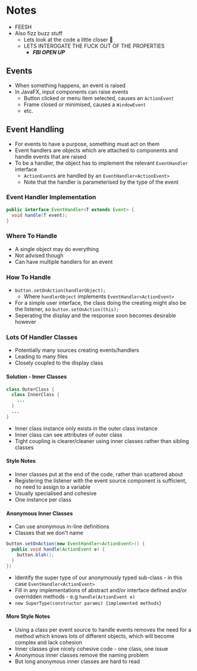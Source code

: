 # Notes

- FEESH
- Also fizz buzz stuff
  - Lets look at the code a little closer 🔎
  - LETS INTEROGATE THE FUCK OUT OF THE PROPERTIES
    - _**FBI OPEN UP**_

## Events

- When something happens, an event is raised
- In JavaFX, input components can raise events
  - Button clicked or menu item selected, causes an `ActionEvent`
  - Frame closed or minimised, causes a `WindowEvent`
  - etc.

## Event Handling

- For events to have a purpose, something must act on them
- Event handlers are objects which are attached to components and handle events that are raised
- To be a handler, the object has to implement the relevant `EventHandler` interface
  - `ActionEvent`s are handled by an `EventHandler<ActionEvent>`
  - Note that the handler is parameterised by the type of the event

### Event Handler Implementation

```java
public interface EventHandler<T extends Event> {
  void handle(T event);
}
```

### Where To Handle

- A single object may do everything
- Not advised though
- Can have multiple handlers for an event

### How To Handle

- `button.setOnAction(handlerObject);`
  - Where `handlerObject` implements `EventHandler<ActionEvent>`
- For a simple user interface, the class doing the creating might also be the listener, so `button.setOnAction(this);`
- Seperating the display and the response soon becomes desirable however

### Lots Of Handler Classes

- Potentially many sources creating events/handlers
- Leading to many files
- Closely coupled to the display class

#### Solution - Inner Classes

```java
class OuterClass {
  class InnerClass {
    ...
  }
  ...
}
```

- Inner class instance only exists in the outer class instance
- Inner class can see attributes of outer class
- Tight coupling is clearer/cleaner using inner classes rather than sibling classes

#### Style Notes

- Inner classes put at the end of the code, rather than scattered about
- Registering the listener with the event source component is sufficient, no need to assign to a variable
- Usually specialised and cohesive
- One instance per class

#### Anonymous Inner Classes

- Can use anonymous in-line definitions
- Classes that we don't name

```java
button.setOnAction(new EventHandler<ActionEvent>() {
  public void handle(ActionEvent e) {
    button.blah();
  }
})
```

- Identify the super type of our anonymously typed sub-class - in this case `EventHandler<ActionEvent>`
- Fill in any implementations of abstract and/or interface defined and/or overridden methods - e.g `handle(ActionEvent e)`
- `new SuperType(constructor params) {implemented methods}`

#### More Style Notes

- Using a class per event source to handle events removes the need for a method which knows lots of different objects, which will become complex and lack cohesion
- Inner classes give nicely cohesive code - one class, one issue
- Anonymous inner classes remove the naming problem
- But long anonymous inner classes are hard to read

